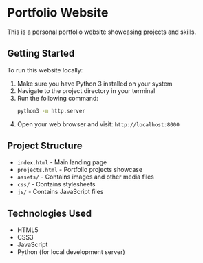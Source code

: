 # Portfolio Website

This is a personal portfolio website showcasing projects and skills.

## Getting Started

To run this website locally:

1. Make sure you have Python 3 installed on your system
2. Navigate to the project directory in your terminal
3. Run the following command:
   ```bash
   python3 -m http.server
   ```
4. Open your web browser and visit: `http://localhost:8000`

## Project Structure

- `index.html` - Main landing page
- `projects.html` - Portfolio projects showcase
- `assets/` - Contains images and other media files
- `css/` - Contains stylesheets
- `js/` - Contains JavaScript files

## Technologies Used

- HTML5
- CSS3
- JavaScript
- Python (for local development server)